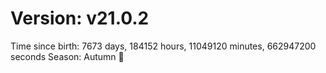 # Version: v21.0.2
Time since birth: 7673 days, 184152 hours, 11049120 minutes, 662947200 seconds
Season: Autumn 🍁
